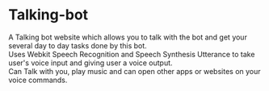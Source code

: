 # Talking-bot
A Talking bot website which allows you to talk with the bot and get your several day to day tasks done by this bot.\
Uses Webkit Speech Recognition and Speech Synthesis Utterance to take user's voice input and giving user a voice output.\
Can Talk with you, play music and can open other apps or websites on your voice commands.

